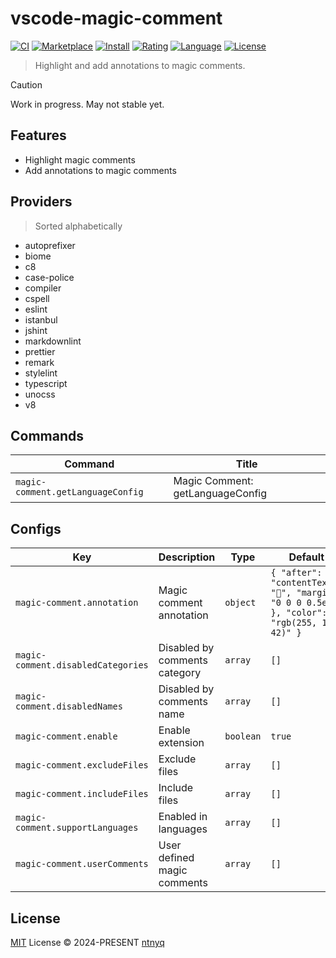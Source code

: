 # vscode-magic-comment

[![CI](https://github.com/ntnyq/vscode-magic-comment/workflows/CI/badge.svg)](https://github.com/ntnyq/vscode-magic-comment/actions)
[![Marketplace](https://img.shields.io/github/v/release/ntnyq/vscode-magic-comment?include_prereleases&label=Visual%20Studio%20Marketplace)](https://marketplace.visualstudio.com/items?itemName=ntnyq.vscode-magic-comment)
[![Install](https://img.shields.io/visual-studio-marketplace/i/ntnyq.vscode-magic-comment)](https://marketplace.visualstudio.com/items?itemName=ntnyq.vscode-magic-comment)
[![Rating](https://img.shields.io/visual-studio-marketplace/r/ntnyq.vscode-magic-comment)](https://marketplace.visualstudio.com/items?itemName=ntnyq.vscode-magic-comment)
[![Language](https://img.shields.io/github/languages/top/ntnyq/vscode-magic-comment)](https://github.com/ntnyq/vscode-magic-comment)
[![License](https://img.shields.io/github/license/ntnyq/vscode-magic-comment)](https://github.com/ntnyq/vscode-magic-comment/blob/main/LICENSE)

> Highlight and add annotations to magic comments.

> [!CAUTION]
> Work in progress. May not stable yet.

## Features

- Highlight magic comments
- Add annotations to magic comments

## Providers

> Sorted alphabetically

- autoprefixer
- biome
- c8
- case-police
- compiler
- cspell
- eslint
- istanbul
- jshint
- markdownlint
- prettier
- remark
- stylelint
- typescript
- unocss
- v8

## Commands

<!-- commands -->

| Command                           | Title                            |
| --------------------------------- | -------------------------------- |
| `magic-comment.getLanguageConfig` | Magic Comment: getLanguageConfig |

<!-- commands -->

## Configs

<!-- configs -->

| Key                                | Description                   | Type      | Default                                                                                       |
| ---------------------------------- | ----------------------------- | --------- | --------------------------------------------------------------------------------------------- |
| `magic-comment.annotation`         | Magic comment annotation      | `object`  | `{ "after": { "contentText": "🚀", "margin": "0 0 0 0.5em" }, "color": "rgb(255, 189, 42)" }` |
| `magic-comment.disabledCategories` | Disabled by comments category | `array`   | `[]`                                                                                          |
| `magic-comment.disabledNames`      | Disabled by comments name     | `array`   | `[]`                                                                                          |
| `magic-comment.enable`             | Enable extension              | `boolean` | `true`                                                                                        |
| `magic-comment.excludeFiles`       | Exclude files                 | `array`   | `[]`                                                                                          |
| `magic-comment.includeFiles`       | Include files                 | `array`   | `[]`                                                                                          |
| `magic-comment.supportLanguages`   | Enabled in languages          | `array`   | `[]`                                                                                          |
| `magic-comment.userComments`       | User defined magic comments   | `array`   | `[]`                                                                                          |

<!-- configs -->

## License

[MIT](./LICENSE) License © 2024-PRESENT [ntnyq](https://github.com/ntnyq)
